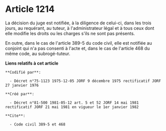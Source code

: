 # Article 1214

La décision du juge est notifiée, à la diligence de celui-ci, dans les trois jours, au requérant, au tuteur, à
l'administrateur légal et à tous ceux dont elle modifie les droits ou les charges s'ils ne sont pas présents.

En outre, dans le cas de l'article 389-5 du code civil, elle est notifiée au conjoint qui n'a pas consenti à l'acte et, dans
le cas de l'article 468 du même code, au subrogé-tuteur.

**Liens relatifs à cet article**

	**Codifié par**:

	  - Décret n°75-1123 1975-12-05 JORF 9 décembre 1975 rectificatif JORF 27 janvier 1976

	**Créé par**:

	  - Décret n°81-500 1981-05-12 art. 5 et 52 JORF 14 mai 1981 rectificatif JORF 21 mai 1981 en vigueur le 1er janvier 1982

	**Cite**:

	  - Code civil 389-5 et 468
